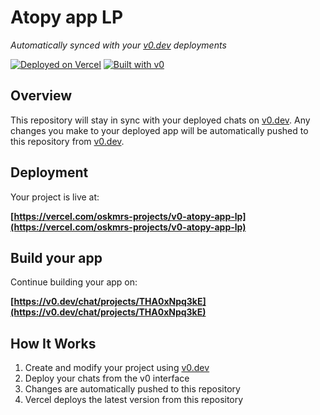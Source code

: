 # Atopy app LP

*Automatically synced with your [v0.dev](https://v0.dev) deployments*

[![Deployed on Vercel](https://img.shields.io/badge/Deployed%20on-Vercel-black?style=for-the-badge&logo=vercel)](https://vercel.com/oskmrs-projects/v0-atopy-app-lp)
[![Built with v0](https://img.shields.io/badge/Built%20with-v0.dev-black?style=for-the-badge)](https://v0.dev/chat/projects/THA0xNpq3kE)

## Overview

This repository will stay in sync with your deployed chats on [v0.dev](https://v0.dev).
Any changes you make to your deployed app will be automatically pushed to this repository from [v0.dev](https://v0.dev).

## Deployment

Your project is live at:

**[https://vercel.com/oskmrs-projects/v0-atopy-app-lp](https://vercel.com/oskmrs-projects/v0-atopy-app-lp)**

## Build your app

Continue building your app on:

**[https://v0.dev/chat/projects/THA0xNpq3kE](https://v0.dev/chat/projects/THA0xNpq3kE)**

## How It Works

1. Create and modify your project using [v0.dev](https://v0.dev)
2. Deploy your chats from the v0 interface
3. Changes are automatically pushed to this repository
4. Vercel deploys the latest version from this repository